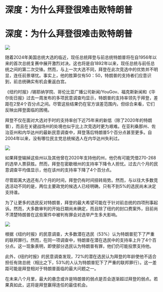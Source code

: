 # 深度：为什么拜登很难击败特朗普

# 深度：为什么拜登很难击败特朗普

![](https://inews.gtimg.com/news_bt/O2HBueQWQ6ofuSnGTOdzcfVWCUhbsiFjBo1eKqoSCN89AAA/1000)

随着2024年美国总统大选的临近，现任总统拜登与前总统特朗普将在自1956年以来的首次总统复赛中展开激烈对决。这也将是自1892年以来，现任总统与前任总统之间的第二次交锋。然而，与上一次大选不同，拜登在此次竞选中的优势并不明显，连任前景堪忧。事实上，他的胜算仅有50：50，特朗普的支持者们应意识到，前总统确实有机会重返白宫。

《纽约时报》/锡耶纳学院、哥伦比亚广播公司新闻/YouGov、福克斯新闻和《华尔街日报》过去一周发布的多项民意调查均显示，特朗普的支持率领先于拜登，差距在2至4个百分点之间。尽管这些结果仍在官方误差范围内，但综合来看，它们反映出拜登面临的困境。

拜登不仅在面对大选对手时的支持率创下近75年来的新低（除了2020年的特朗普），而且在关键战场州的处境也似乎比上次竞选时更为艰难。在亚利桑那州、佐治亚州和内华达州的最新民意调查中，拜登落后特朗普5个百分点甚至更多。自2004年以来，没有哪位民主党总统候选人在内华达州失利过。

![](https://inews.gtimg.com/news_bt/OitZJyrePSpTE0PG4R1dlXCY25iT71j7jfeqfRn83Ymq8AA/1000)

如果拜登输掉这些州以及其他曾在2020年支持他的州，他仍有可能凭借270-268的选举人票获胜。然而，拜登在密歇根州的支持率下降令人担忧。过去六个月的民意调查平均值显示，他在该州的支持率下降了4个百分点。

尽管距离大选还有八个月的时间，拜登仍有时间扭转局势。然而，与以往大多数竞选活动不同的是，两位主要政党的候选人已经明确，只有不到5%的选民尚未决定支持谁。

为了让更多的选民反对特朗普，拜登的最大希望可能在于针对前总统的四项刑事起诉。然而，大多数审判的开始日期尚未确定，而且除了纽约的封口费案外，目前尚不清楚特朗普在这些案件中被判有罪会对选举产生多大影响。

![](https://inews.gtimg.com/news_bt/OWLepb9BDEnNyw5cYDVZrWSW80EFCplvYSgiMZ0KmONpEAA/1000)

根据《纽约时报》的民意调查，大多数潜在选民（53%）认为特朗普犯下了严重的联邦罪行。然而，在同一项调查中，特朗普在潜在选民中的支持率上升了4个百分点。这一现象表明，即使部分选民认为特朗普有罪，他们仍可能投票支持他。

此外，《纽约时报》的民意调查发现，72%的潜在选民认为拜登的年龄使他不适合担任有效总统（相比之下，53%的人认为特朗普犯下了严重的联邦罪行）。这一差距可能是拜登相对于特朗普面临的最大问题之一。

在未来八个月里，最大的悬念或许是特朗普的弱点是否会逐渐超过拜登的弱点。若果真如此，这将是拜登赢得连任的最佳机会。

